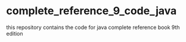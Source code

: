 # complete_reference_9_code_java
this repository contains the code for java complete reference book 9th edition
